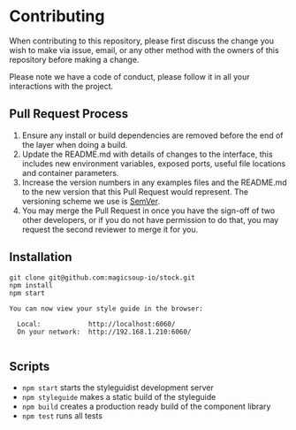 # Contributing

When contributing to this repository, please first discuss the change you wish to make via issue, email, or any other method with the owners of this repository before making a change. 

Please note we have a code of conduct, please follow it in all your interactions with the project.

## Pull Request Process

1. Ensure any install or build dependencies are removed before the end of the layer when doing a build.
2. Update the README.md with details of changes to the interface, this includes new environment variables, exposed ports, useful file locations and container parameters.
3. Increase the version numbers in any examples files and the README.md to the new version that this Pull Request would represent. The versioning scheme we use is [SemVer](http://semver.org/).
4. You may merge the Pull Request in once you have the sign-off of two other developers, or if you do not have permission to do that, you may request the second reviewer to merge it for you.
   
   
## Installation

```
git clone git@github.com:magicsoup-io/stock.git
npm install
npm start
```

```
You can now view your style guide in the browser:

  Local:            http://localhost:6060/
  On your network:  http://192.168.1.210:6060/
  
```

## Scripts

* `npm start` starts the styleguidist development server
* `npm styleguide` makes a static build of the styleguide
* `npm build` creates a production ready build of the component library
* `npm test` runs all tests